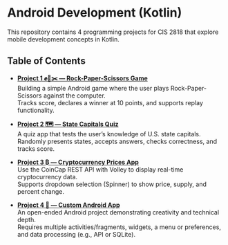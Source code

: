 # Android Development (Kotlin) 

This repository contains 4 programming projects for CIS 2818 that explore mobile development concepts in Kotlin.  

## Table of Contents  

- **[Project 1 ✊📄✂️ — Rock-Paper-Scissors Game](./pj1/README.md)**  
  Building a simple Android game where the user plays Rock-Paper-Scissors against the computer.  
  Tracks score, declares a winner at 10 points, and supports replay functionality.  

- **[Project 2 🗺️ — State Capitals Quiz](./pj2/README.md)**  
  A quiz app that tests the user’s knowledge of U.S. state capitals.  
  Randomly presents states, accepts answers, checks correctness, and tracks score.  

- **[Project 3 ₿ — Cryptocurrency Prices App](./pj3/README.md)**  
  Use the CoinCap REST API with Volley to display real-time cryptocurrency data.  
  Supports dropdown selection (Spinner) to show price, supply, and percent change.  

- **[Project 4 📱 — Custom Android App](./pj4/README.md)**  
  An open-ended Android project demonstrating creativity and technical depth.  
  Requires multiple activities/fragments, widgets, a menu or preferences, and data processing (e.g., API or SQLite).  
